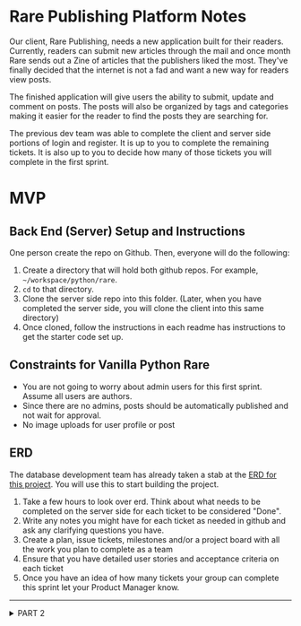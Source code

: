 # Rare Publishing Platform Notes

Our client, Rare Publishing, needs a new application built for their readers. Currently, readers can submit new articles through the mail and once month Rare sends out a Zine of articles that the publishers liked the most. They've finally decided that the internet is not a fad and want a new way for readers view posts.

The finished application will give users the ability to submit, update and comment on posts. The posts will also be organized by tags and categories making it easier for the reader to find the posts they are searching for.

The previous dev team was able to complete the client and server side portions of login and register. It is up to you to complete the remaining tickets. It is also up to you to decide how many of those tickets you will complete in the first sprint.

# MVP
## Back End (Server) Setup and Instructions
One person create the repo on Github. Then, everyone will do the following:

1. Create a directory that will hold both github repos. For example, `~/workspace/python/rare`.
2. `cd` to that directory.
3. Clone the server side repo into this folder. (Later, when you have completed the server side, you will clone the client into this same directory)
4. Once cloned, follow the instructions in each readme has instructions to get the starter code set up.

## Constraints for Vanilla Python Rare

* You are not going to worry about admin users for this first sprint. Assume all users are authors.
* Since there are no admins, posts should be automatically published and not wait for approval.
* No image uploads for user profile or post

## ERD

The database development team has already taken a stab at the [ERD for this project](https://drawsql.app/nss-2/diagrams/rare-v1). You will use this to start building the project.

1. Take a few hours to look over erd. Think about what needs to be completed on the server side for each ticket to be considered "Done".
2. Write any notes you might have for each ticket as needed in github and ask any clarifying questions you have.
3. Create a plan, issue tickets, milestones and/or a project board with all the work you plan to complete as a team
4. Ensure that you have detailed user stories and acceptance criteria on each ticket
5. Once you have an idea of how many tickets your group can complete this sprint let your Product Manager know.

---

<details>
  <summary>PART 2</summary>
  
  ## Front End (Client) Setup and Instructions
  The same person who created the BE repo on Github, create the FE repo. Then, everyone will do the following:

  1. Create a directory that will hold both github repos. For example, `~/workspace/python/rare`.
  2. `cd` to that directory.
  3. Clone the client side repo into this folder.
  4. Once cloned, follow the instructions in each readme has instructions to get the starter code set up.
  
  ## The work
  1. Take a few hours to look over tickets and wireframe. Think about what needs to be completed on the client side for each ticket to be considered "Done".
  2. Write any notes you might have for each ticket as needed in github and ask any clarifying questions you have.
  3. Create a plan, milestones and/or a project board with all the work you plan to complete as a team
  4. Once you have an idea of how many tickets your group can complete this sprint let your Product Manager know.

  ## Wireframes

  Wireframes from Product Team
  https://miro.com/app/board/o9J_kiGCSK4=/
  <!--
  ## Wireframes

  ![](./images/wireframe-login.png)
  ![](./images/wireframe-register.png)
  ![](./images/wireframe-create-post.png)
  ![](./images/wireframe-edit-post.png)
  ![](./images/wireframe-all-posts.png)
  ![](./images/wireframe-post-view.png)
  ![](./images/wireframe-post-detail.png)
  ![](./images/wireframe-comments.png)
  ![](./images/wireframe-post-by-author.png)
  ![](./images/wireframe-profile.png)
  ![](./images/wireframe-category-manager.png)
  ![](./images/wireframe-tag-manager.png)
  -->

</details>



